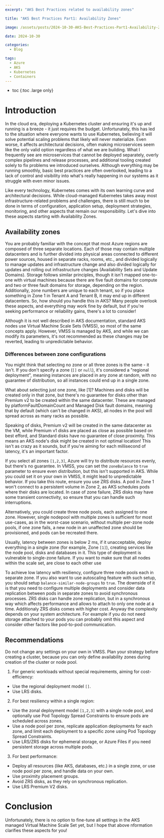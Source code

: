 ```yaml
---
excerpt: "AKS Best Practices related to availability zones"

title: "AKS Best Practices Part1: Availability Zones"

image: /assets/posts/2024-10-30-AKS-Best-Practices-Part1-Availability-Zones/header.webp

date: 2024-10-30

categories:
  - Blog

tags:
  - Azure
  - AKS
  - Kubernetes
  - Containers
---
```


* toc
{:toc .large only} 

# Introduction

In the cloud era, deploying a Kubernetes cluster and ensuring it's up and running is a breeze - it just requires the budget. Unfortunately, this has led to the situation where everyone wants to use Kubernetes, believing it will solve potential scaling problems that likely will never materialize. Even worse, it affects architectural decisions, often making microservices seem like the only valid option regardless of what we are building. What I frequently see are microservices that cannot be deployed separately, overly complex pipelines and release processes, and additional tooling created solely to fix problems we introduced ourselves.  Although everything may be running smoothly, basic best practices are often overlooked, leading to a lack of control and visibility into what's really happening in our systems as it struggle with even minor issues.

Like every technology, Kubernetes comes with its own learning curve and architectural decisions. While cloud-managed Kubernetes takes away most infrastructure-related problems and challenges, there is still much to be done in terms of configuration, application setup, deployment strategies, monitoring, and other aspects that remain our responsibility. Let's dive into these aspects starting with Availability Zones.

## Availability zones

You are probably familiar with the concept that most Azure regions are composed of three separate locations. Each of those may contain multiple datacenters and is further divided into physical areas connected to different power sources, housed in separate racks, rooms, etc., and divided logically to manage updates and infrastructure change and also divided logically for updates and rolling out infrastructure changes (Availability Sets and Update Domains).
Storage follows similar principles, though it isn't mapped one-to-one with virtual machines because there are five fault domains for compute and two or three fault domains for storage, depending on the region. Additionally, zone numbers are unique to each tenant, so if you place something in Zone 1 in Tenant A and Tenant B, it may end up in different datacenters. So, how should you handle this in AKS? Many people overlook these aspects, and everything may work fine by default, but if you're seeking performance or reliability gains, there's a lot to consider!

Although it is not well described in AKS documentation, standard AKS nodes use Virtual Machine Scale Sets (VMSS), so most of the same concepts apply. However, VMSS is managed by AKS, and while we can modify its parameters, it's not recommended as these changes may be reverted, leading to unpredictable behavior.

### Differences between zone configurations

You might think that selecting no zone or all three zones is the same - it isn't. If you don't specify a zone (`[]` or `null`), it's considered a "regional deployment", meaning instances are placed in any zone at random, with no guarantee of distribution, so all instances could end up in a single zone.

What about selecting just one zone, like [1]? Machines and disks will be created only in that zone, but there's no guarantee for disks other than Premium v2 to be created within the same datacenter. These are managed by platformFaultDomainCount and Managed Disk fault domains, meaning that by default (which can't be changed in AKS), all nodes in the pool will spread across as many racks as possible.

Speaking of disks, Premium v2 will be created in the same datacenter as the VM, while Premium v1 disks are placed as close as possible based on best efford, and Standard disks have no guarantee of close proximity. This means an AKS node's disk might be created in not optimal location! This isn't as crazy as it sounds, but if you're aiming for each millisecond of latency, it's an important factor.

If you select all zones `[1,2,3]`, Azure will try to distribute resources evenly, but there's no guarantee. In VMSS, you can set the `zoneBalance` to `true` parameter to ensure even distribution, but this isn't supported in AKS. While you could set it on your own in VMSS, it might lead to unpredictable behavior. If you take this route, ensure you use ZRS disks. A pod in Zone 1 won't connect to a persistent volume in Zone 2, as AKS schedules pods where their disks are located. In case of zone failure, ZRS disks may have some transient connectivity, so ensure that you can handle such interruptions. 

Alternatively, you could create three node pools, each assigned to one zone. However, single nodepool with multiple zones is sufficient for most use-cases, as in the worst-case scenario, without multiple per-zone node pools, if one zone fails, a new node in an unaffected zone should be provisioned, and pods can be recreated there.

Usually, latency between zones is below 2 ms, if it unacceptable, deploy everything in a single zone (for example, Zone `[1]`), creating services like the node pool, disks and databases in it. This type of deployment is vulnerable to single-zone failure.
If you want to make sure that all nodes within the scale set, are close to each other use 

To achieve low latency with resiliency, configure three node pools each in separate zone. If you also want to use autoscaling feature with such setup, you should setup `balance-similar-node-groups` to `true`. The downside of it is that you need to configure multiple deployments and consider data replication between pods in separate zones to avoid synchronous processes. ZRS disks can handle zone replication, but in a synchronous way which affects performance and allows to attach to only one node at a time. Additionaly ZRS disks comes with higher cost.
Anyway the complexity depends on your system architecture. For example if you do not need storage attached to your pods you can probably omit this aspect and consider other factors like pod-to-pod communication. 

## Recommendations

Do not change any settings on your own in VMSS. Plan your strategy before creating a cluster, because you can only define availability zones during creation of the cluster or node pool.

1. For generic workloads without special requirements, aiming for cost-efficiency:
- Use the regional deployment model `[]`.
- Use LRS disks.

2. For best resiliency within a single region:
- Use the zonal deployment model `[1,2,3]` with a single node pool, and optionally use Pod Topology Spread Constraints to ensure pods are scheduled across zones.
- Use a node pool per zone, replicate application deployments for each zone, and limit each deployment to a specific zone using Pod Topology Spread Constraints.
- Use LRS/ZRS disks for ephemeral storage, or Azure Files if you need persistent storage across multiple pods.

3. For best performance:
- Deploy all resources (like AKS, databases, etc.) in a single zone, or use node pool per zone, and handle data on your own.
- Use proximity placement groups.
- Avoid ZRS disks, as they rely on synchronous replication.
- Use LRS Premium V2 disks.

# Conclusion

Unfortunately, there is no option to fine-tune all settings in the AKS managed Virtual Machine Scale Set yet, but I hope that above nformation clarifies these aspects for you!
